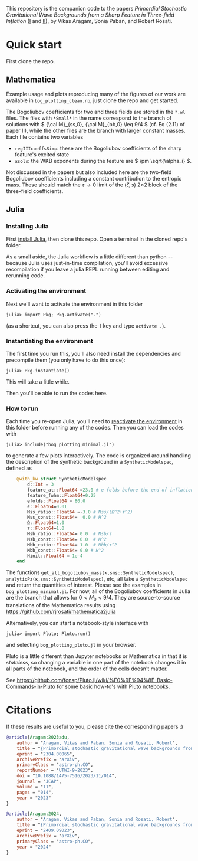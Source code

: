 This repository is the companion code to the papers *Primordial Stochastic Gravitational Wave Backgrounds from a Sharp Feature in Three-field Inflation* ([I](https://arxiv.org/abs/2304.00065) and [II](https://arxiv.org/abs/2409.09023)), by Vikas Aragam, Sonia Paban, and Robert Rosati.


# Quick start

First clone the repo.

## Mathematica

Example usage and plots reproducing many of the figures of our work are available in `bog_plotting_clean.nb`, just clone the repo and get started.

The Bogoliubov coefficients for two and three fields are stored in the `*.wl` files. The files with `*Small*` in the name correspond to the branch of solutions with $` {\cal M}_{ss,0}, {\cal M}_{bb,0} \leq 9/4 `$ (cf. Eq (2.11) of paper II), while the other files are the branch with larger constant masses. Each file contains two variables

  - `regIIIcoeffsSimp`: these are the Bogoliubov coefficients of the sharp feature's excited state
  - `αsols`: the WKB exponents during the feature are $` \pm \sqrt{\alpha_i} `$.

Not discussed in the papers but also included here are the two-field Bogoliubov coefficients including a constant contribution to the entropic mass. These should match the $` \tau \rightarrow 0 `$ limit of the $`(\zeta, s)`$ 2$`\times`$2 block of the three-field coefficients.

## Julia


### Installing Julia

First [install Julia](https://julialang.org/downloads/), then clone this repo.
Open a terminal in the cloned repo's folder.

As a small aside, the Julia workflow is a little different than python -- because Julia uses just-in-time compilation, you'll avoid excessive recompilation if you leave a julia REPL running between editing and rerunning code.

### Activating the environment

Next we'll want to activate the environment in this folder
```julia-repl
julia> import Pkg; Pkg.activate(".")
```
(as a shortcut, you can also press the `]` key and type `activate .`).

### Instantiating the environment
The first time you run this, you'll also need install the dependencies and precompile them (you only have to do this once):
```julia-repl
julia> Pkg.instantiate()
```
This will take a little while.

Then you'll be able to run the codes here.

### How to run
Each time you re-open Julia, you'll need to [reactivate the environment](#activating-the-environment) in this folder before running any of the codes.
Then you can load the codes with

```julia-repl
julia> include("bog_plotting_minimal.jl")
```
to generate a few plots interactively.
The code is organized around handling the description of the synthetic background in a `SyntheticModelspec`, defined as
```julia
	@with_kw struct SyntheticModelspec
		d::Int = 3
		feature_at::Float64 =23.0 # e-folds before the end of inflation
		feature_fwhm::Float64=0.25
		efolds::Float64 = 80.0
		ϵ::Float64=0.01
		Mss_ratio::Float64 =-3.0 # Mss/(Ω^2+τ^2)
		Mss_const::Float64=  0.0 # H^2
		Ω::Float64=1.0
		τ::Float64=1.0
		Msb_ratio::Float64= 0.0  # Msb/τ
		Msb_const::Float64= 0.0  # H^2
		Mbb_ratio::Float64= 1.0  # Mbb/τ^2
		Mbb_const::Float64= 0.0 # H^2
		Hinit::Float64 = 1e-4
	end
```
The functions `get_all_bogoliubov_mass(κ,sms::SyntheticModelspec)`, `analyticPz(κ,sms::SyntheticModelspec)`, etc, all take a `SyntheticModelspec` and return the quantities of interest. Please see the examples in `bog_plotting_minimal.jl`. For now, all of the Bogoliubov coefficients in Julia are the branch that allows for $`0 < M_0 < 9/4`$. They are source-to-source translations of the Mathematica results using https://github.com/rjrosati/mathematica2julia

Alternatively, you can start a notebook-style interface with
```julia-repl
julia> import Pluto; Pluto.run()
```
and selecting `bog_plotting_pluto.jl` in your browser.

Pluto is a little different than Jupyter notebooks or Mathematica in that it is *stateless*, so changing a variable in one part of the notebook changes it in all parts of the notebook, and the order of the cells doesn't matter.

See https://github.com/fonsp/Pluto.jl/wiki/%F0%9F%94%8E-Basic-Commands-in-Pluto for some basic how-to's with Pluto notebooks.

# Citations
If these results are useful to you, please cite the corresponding papers :)

```bibtex
@article{Aragam:2023adu,
    author = "Aragam, Vikas and Paban, Sonia and Rosati, Robert",
    title = "{Primordial stochastic gravitational wave backgrounds from a sharp feature in three-field inflation. Part~I. The radiation era}",
    eprint = "2304.00065",
    archivePrefix = "arXiv",
    primaryClass = "astro-ph.CO",
    reportNumber = "UTWI-9-2023",
    doi = "10.1088/1475-7516/2023/11/014",
    journal = "JCAP",
    volume = "11",
    pages = "014",
    year = "2023"
}

@article{Aragam:2024,
    author = "Aragam, Vikas and Paban, Sonia and Rosati, Robert",
    title = "{Primordial stochastic gravitational wave backgrounds from a sharp feature in three-field inflation. Part~II. The inflationary era}",
    eprint = "2409.09023",
    archivePrefix = "arXiv",
    primaryClass = "astro-ph.CO",
    year = "2024"
}
```
